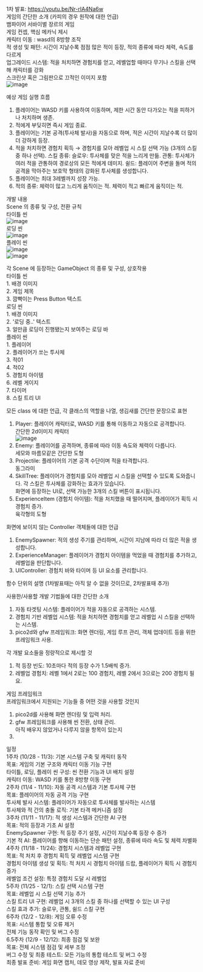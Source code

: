 1차 발표: https://youtu.be/Nr-rIA4Na6w  
게임의 간단한 소개 (카피의 경우 원작에 대한 언급)  
  뱀파이어 서바이벌 장르의 게임  
게임 컨셉, 핵심 메카닉 제시  
  캐릭터 이동 : wasd의 8방향 조작  
  적 생성 및 패턴: 시간이 지날수록 점점 많은 적이 등장, 적의 종류에 따라 체력, 속도를 다르게  
  업그레이드 시스템: 적을 처치하면 경험치를 얻고, 레벨업할 때마다 무기나 스킬을 선택해 캐릭터를 강화  
스크린샷 혹은 그림판으로 끄적인 이미지 포함  
  ![image](https://github.com/user-attachments/assets/9e21164e-9f7c-4b2b-a63d-f337bb71ddc4)

예상 게임 실행 흐름
1. 플레이어는 WASD 키를 사용하여 이동하며, 제한 시간 동안 다가오는 적을 피하거나 처치하며 생존.
2. 적에게 부딪히면 즉시 게임 종료.
3. 플레이어는 기본 공격(투사체 발사)을 자동으로 하며, 적은 시간이 지날수록 더 많이 더 강하게 등장.
4. 적을 처치하면 경험치 획득 → 경험치를 모아 레벨업 시 스킬 선택 가능 (3개의 스킬 중 하나 선택).
  스킬 종류:
    슬로우: 투사체를 맞은 적을 느리게 만듦.
    관통: 투사체가 여러 적을 관통하여 경로상의 모든 적에게 데미지.
    쉴드: 플레이어 주변을 돌며 적의 공격을 막아주는 보호막 형태의 강화된 투사체를 생성합니다.
5. 플레이어는 최대 3레벨까지 성장 가능.
6. 적의 종류:
    체력이 많고 느리게 움직이는 적.
    체력이 적고 빠르게 움직이는 적.

개발 내용  
Scene 의 종류 및 구성, 전환 규칙  
  타이틀 씬  
  ![image](https://github.com/user-attachments/assets/5aa3e1aa-b901-4fd5-ae23-c29c177ec91d)  
  로딩 씬  
  ![image](https://github.com/user-attachments/assets/d4fd2d3a-c91f-478a-b7d0-a40b32199a9a)  
  플레이 씬  
  ![image](https://github.com/user-attachments/assets/3a3c4628-0f0a-47fd-89d0-2a010eb70cd8)  
  ![image](https://github.com/user-attachments/assets/7e9e88a6-7916-4d26-9ee2-321203e59e80)  
  
각 Scene 에 등장하는 GameObject 의 종류 및 구성, 상호작용  
  타이틀 씬  
    1. 배경 이미지  
    2. 게임 제목  
    3. 깜빡이는 Press Button 텍스트  
  로딩 씬  
    1. 배경 이미지  
    2. '로딩 중..' 텍스트  
    3. 얼만큼 로딩이 진행됐는지 보여주는 로딩 바  
  플레이 씬  
    1. 플레이어  
    2. 플레이어가 쏘는 투사체  
    3. 적01  
    4. 적02  
    5. 경험치 아이템  
    6. 레벨 게이지  
    7. 타이머  
    8. 스킬 트리 UI  
  
모든 class 에 대한 언급, 각 클래스의 역할을 나열, 생김새를 간단한 문장으로 표현  
  1. Player: 플레이어 캐릭터로, WASD 키를 통해 이동하고 자동으로 공격합니다.  
      간단한 2d이미지 캐릭터  
         ![image](https://github.com/user-attachments/assets/0f518885-3df4-4a1c-9ce2-760acf78cd1b)  
  2. Enemy: 플레이어를 공격하며, 종류에 따라 이동 속도와 체력이 다릅니다.  
       세모와 마름모같은 간단한 도형  
  3. Projectile: 플레이어의 기본 공격 수단이며 적을 타격합니다.  
       동그라미  
  4. SkillTree: 플레이어가 경험치를 모아 레벨업 시 스킬을 선택할 수 있도록 도와줍니다. 각 스킬은 투사체를 강화하는 효과가 있습니다.  
       화면에 등장하는 UI로, 선택 가능한 3개의 스킬 버튼이 표시됩니다.  
  5. ExperienceItem (경험치 아이템): 적을 처치했을 때 떨어지며, 플레이어가 획득 시 경험치 증가.  
       육각형의 도형  

화면에 보이지 않는 Controller 객체들에 대한 언급  
  1. EnemySpawner: 적의 생성 주기를 관리하며, 시간이 지남에 따라 더 많은 적을 생성합니다.  
  2. ExperienceManager: 플레이어가 경험치 아이템을 먹었을 때 경험치를 추가하고, 레벨업을 판단합니다.  
  3. UIController: 경험치 바와 타이머 등 UI 요소를 관리합니다.  

함수 단위의 설명 (1차발표때는 아직 알 수 없을 것이므로, 2차발표때 추가)  
 
사용한/사용할 개발 기법들에 대한 간단한 소개  
  1. 자동 타겟팅 시스템: 플레이어가 적을 자동으로 공격하는 시스템.  
  2. 경험치 기반 레벨업 시스템: 적을 처치하면 경험치를 얻고 레벨업 시 스킬을 선택하는 시스템.  
  3. pico2d와 gfw 프레임워크: 화면 렌더링, 게임 루프 관리, 객체 업데이트 등을 위한 프레임워크 사용.  
     
각 개발 요소들을 정량적으로 제시할 것  
  1. 적 등장 빈도: 10초마다 적의 등장 수가 1.5배씩 증가.  
  2. 레벨업 경험치: 레벨 1에서 2로는 100 경험치, 레벨 2에서 3으로는 200 경험치 필요.  

게임 프레임워크  
프레임워크에서 지원되는 기능들 중 어떤 것을 사용할 것인지  
   1. pico2d를 사용해 화면 렌더링 및 입력 처리.  
   2. gfw 프레임워크를 사용해 씬 전환, 상태 관리.  
아직 배우지 않았거나 다루지 않을 항목이 있는지   
  1.   

일정   
1주차 (10/28 - 11/3): 기본 시스템 구축 및 캐릭터 동작  
  목표: 게임의 기본 구조와 캐릭터 이동 기능 구현  
    타이틀, 로딩, 플레이 씬 구성: 씬 전환 기능과 UI 배치 설정  
    캐릭터 이동: WASD 키를 통한 8방향 이동 구현  
2주차 (11/4 - 11/10): 자동 공격 시스템과 기본 투사체 구현  
  목표: 플레이어의 자동 공격 기능 구현  
    투사체 발사 시스템: 플레이어가 자동으로 투사체를 발사하는 시스템  
    투사체와 적 간의 충돌 로직: 기본 타격 메커니즘 설정  
3주차 (11/11 - 11/17): 적 생성 시스템과 간단한 AI 구현  
  목표: 적의 등장과 기초 AI 설정  
    EnemySpawner 구현: 적 등장 주기 설정, 시간이 지날수록 등장 수 증가  
    기본 적 AI: 플레이어를 향해 이동하는 단순 패턴 설정, 종류에 따라 속도 및 체력 차별화  
4주차 (11/18 - 11/24): 경험치 시스템과 레벨업 구현  
  목표: 적 처치 후 경험치 획득 및 레벨업 시스템 구현  
    경험치 아이템 생성 및 획득: 적 처치 시 경험치 아이템 드랍, 플레이어가 획득 시 경험치 증가  
    레벨업 조건 설정: 특정 경험치 도달 시 레벨업  
5주차 (11/25 - 12/1): 스킬 선택 시스템 구현  
  목표: 레벨업 시 스킬 선택 기능 추가  
    스킬 트리 UI 구현: 레벨업 시 3개의 스킬 중 하나를 선택할 수 있는 UI 구성  
    스킬 효과 추가: 슬로우, 관통, 쉴드 스킬 구현  
6주차 (12/2 - 12/8): 게임 오류 수정      
  목표: 시스템 통합 및 오류 제거  
    전체 기능 동작 확인 및 버그 수정  
6.5주차 (12/9 - 12/12): 최종 점검 및 보완  
  목표: 전체 시스템 점검 및 세부 조정  
    버그 수정 및 최종 테스트: 모든 기능의 통합 테스트 및 버그 수정  
    최종 발표 준비: 게임 화면 캡처, 데모 영상 제작, 발표 자료 준비  

 

